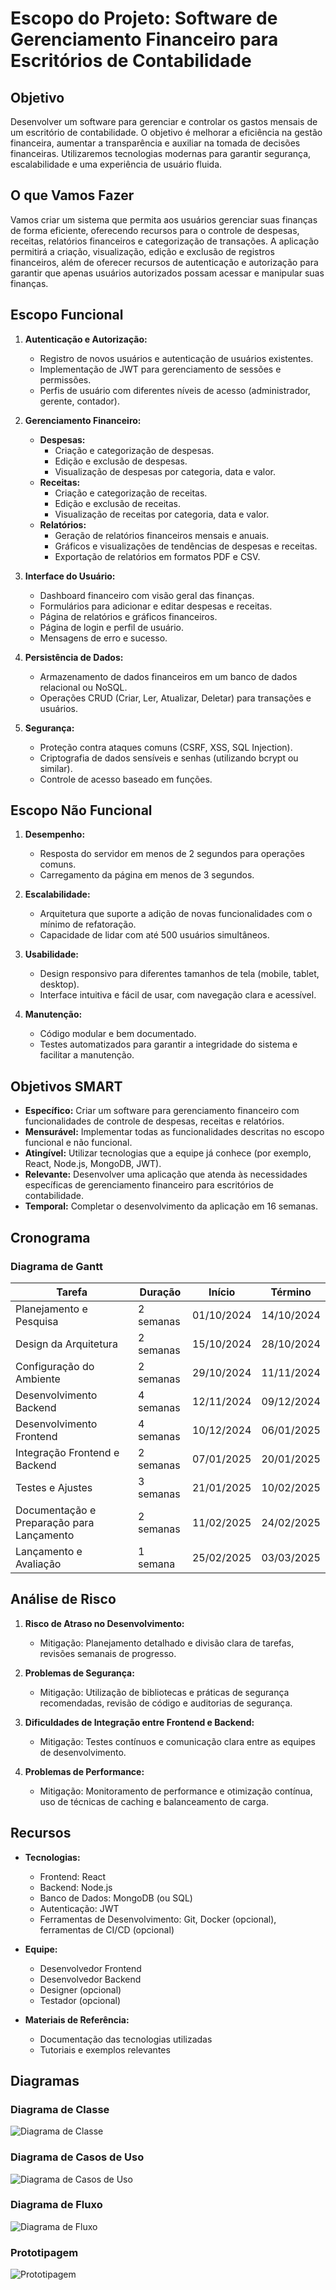 # Escopo do Projeto: Software de Gerenciamento Financeiro para Escritórios de Contabilidade

## Objetivo

Desenvolver um software para gerenciar e controlar os gastos mensais de um escritório de contabilidade. O objetivo é melhorar a eficiência na gestão financeira, aumentar a transparência e auxiliar na tomada de decisões financeiras. Utilizaremos tecnologias modernas para garantir segurança, escalabilidade e uma experiência de usuário fluida.

## O que Vamos Fazer

Vamos criar um sistema que permita aos usuários gerenciar suas finanças de forma eficiente, oferecendo recursos para o controle de despesas, receitas, relatórios financeiros e categorização de transações. A aplicação permitirá a criação, visualização, edição e exclusão de registros financeiros, além de oferecer recursos de autenticação e autorização para garantir que apenas usuários autorizados possam acessar e manipular suas finanças.

## Escopo Funcional

1. **Autenticação e Autorização:**
   - Registro de novos usuários e autenticação de usuários existentes.
   - Implementação de JWT para gerenciamento de sessões e permissões.
   - Perfis de usuário com diferentes níveis de acesso (administrador, gerente, contador).

2. **Gerenciamento Financeiro:**
   - **Despesas:**
     - Criação e categorização de despesas.
     - Edição e exclusão de despesas.
     - Visualização de despesas por categoria, data e valor.
   - **Receitas:**
     - Criação e categorização de receitas.
     - Edição e exclusão de receitas.
     - Visualização de receitas por categoria, data e valor.
   - **Relatórios:**
     - Geração de relatórios financeiros mensais e anuais.
     - Gráficos e visualizações de tendências de despesas e receitas.
     - Exportação de relatórios em formatos PDF e CSV.

3. **Interface do Usuário:**
   - Dashboard financeiro com visão geral das finanças.
   - Formulários para adicionar e editar despesas e receitas.
   - Página de relatórios e gráficos financeiros.
   - Página de login e perfil de usuário.
   - Mensagens de erro e sucesso.

4. **Persistência de Dados:**
   - Armazenamento de dados financeiros em um banco de dados relacional ou NoSQL.
   - Operações CRUD (Criar, Ler, Atualizar, Deletar) para transações e usuários.

5. **Segurança:**
   - Proteção contra ataques comuns (CSRF, XSS, SQL Injection).
   - Criptografia de dados sensíveis e senhas (utilizando bcrypt ou similar).
   - Controle de acesso baseado em funções.

## Escopo Não Funcional

1. **Desempenho:**
   - Resposta do servidor em menos de 2 segundos para operações comuns.
   - Carregamento da página em menos de 3 segundos.

2. **Escalabilidade:**
   - Arquitetura que suporte a adição de novas funcionalidades com o mínimo de refatoração.
   - Capacidade de lidar com até 500 usuários simultâneos.

3. **Usabilidade:**
   - Design responsivo para diferentes tamanhos de tela (mobile, tablet, desktop).
   - Interface intuitiva e fácil de usar, com navegação clara e acessível.

4. **Manutenção:**
   - Código modular e bem documentado.
   - Testes automatizados para garantir a integridade do sistema e facilitar a manutenção.

## Objetivos SMART

- **Específico:** Criar um software para gerenciamento financeiro com funcionalidades de controle de despesas, receitas e relatórios.
- **Mensurável:** Implementar todas as funcionalidades descritas no escopo funcional e não funcional.
- **Atingível:** Utilizar tecnologias que a equipe já conhece (por exemplo, React, Node.js, MongoDB, JWT).
- **Relevante:** Desenvolver uma aplicação que atenda às necessidades específicas de gerenciamento financeiro para escritórios de contabilidade.
- **Temporal:** Completar o desenvolvimento da aplicação em 16 semanas.

## Cronograma

### Diagrama de Gantt

| Tarefa                                         | Duração  |    Início   |   Término   |
|------------------------------------------------|----------|-------------|-------------|
| Planejamento e Pesquisa                        | 2 semanas| 01/10/2024  | 14/10/2024  |
| Design da Arquitetura                          | 2 semanas| 15/10/2024  | 28/10/2024  |
| Configuração do Ambiente                       | 2 semanas| 29/10/2024  | 11/11/2024  |
| Desenvolvimento Backend                        | 4 semanas| 12/11/2024  | 09/12/2024  |
| Desenvolvimento Frontend                       | 4 semanas| 10/12/2024  | 06/01/2025  |
| Integração Frontend e Backend                  | 2 semanas| 07/01/2025  | 20/01/2025  |
| Testes e Ajustes                               | 3 semanas| 21/01/2025  | 10/02/2025  |
| Documentação e Preparação para Lançamento      | 2 semanas| 11/02/2025  | 24/02/2025  |
| Lançamento e Avaliação                         | 1 semana | 25/02/2025  | 03/03/2025  |

## Análise de Risco

1. **Risco de Atraso no Desenvolvimento:**
   - Mitigação: Planejamento detalhado e divisão clara de tarefas, revisões semanais de progresso.

2. **Problemas de Segurança:**
   - Mitigação: Utilização de bibliotecas e práticas de segurança recomendadas, revisão de código e auditorias de segurança.

3. **Dificuldades de Integração entre Frontend e Backend:**
   - Mitigação: Testes contínuos e comunicação clara entre as equipes de desenvolvimento.

4. **Problemas de Performance:**
   - Mitigação: Monitoramento de performance e otimização contínua, uso de técnicas de caching e balanceamento de carga.

## Recursos

- **Tecnologias:**
  - Frontend: React
  - Backend: Node.js
  - Banco de Dados: MongoDB (ou SQL)
  - Autenticação: JWT
  - Ferramentas de Desenvolvimento: Git, Docker (opcional), ferramentas de CI/CD (opcional)

- **Equipe:**
  - Desenvolvedor Frontend
  - Desenvolvedor Backend
  - Designer (opcional)
  - Testador (opcional)

- **Materiais de Referência:**
  - Documentação das tecnologias utilizadas
  - Tutoriais e exemplos relevantes

## Diagramas

### Diagrama de Classe

![Diagrama de Classe](img/DIAGRAMA%20CLASSE.png)

### Diagrama de Casos de Uso

![Diagrama de Casos de Uso](img/DIAGRAMA%20DE%20USO.png)

### Diagrama de Fluxo

![Diagrama de Fluxo](img/DIAGRAMA%20FLUXO.png)

### Prototipagem

![Prototipagem](img/PROTOTIPAGEM.png)
